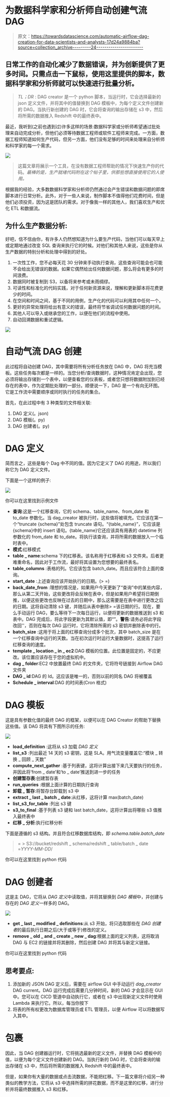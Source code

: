 # 为数据科学家和分析师自动创建气流 DAG

> 原文：<https://towardsdatascience.com/automatic-airflow-dag-creation-for-data-scientists-and-analysts-17d24a9884ba?source=collection_archive---------24----------------------->

## 日常工作的自动化减少了数据错误，并为创新提供了更多时间。只需点击一下鼠标，使用这里提供的脚本，数据科学家和分析师就可以快速进行批量分析。

> *TL；DR* : DAG creator 是一个 python 脚本，当运行时，它会选择最新的 json 定义文件，并将其中的值替换到 DAG 模板中，为每个定义文件创建新的 DAG。当执行新创建的 DAG 时，它会将查询的输出存储在 s3 中，然后将所需的数据推入 Redshift 中的最终表中。

最近，我听到(之前也遇到过)许多这样的场景:数据科学家或分析师希望通过批处理来自动完成分析，但他们必须等待数据工程师或软件工程师来完成。一方面，数据工程师知道如何生产代码，但另一方面，他们没有足够的时间来处理来自分析师和科学家的每一个需求。

![](img/939c529e1594cdd3ea7814c934366d92.png)

> 这篇文章将展示一个工具，在没有数据工程师帮助的情况下快速生产你的代码。*最棒的是，生产就绪代码附在这个帖子里，供那些想直接使用它的人使用。*

根据我的经验，大多数数据科学家和分析师仍然通过会产生错误和数据问题的即席脚本进行日常分析。此外，对于一些人来说，制作脚本不值得他们花费时间，但是他们必须投资，因为这是团队的需求。对于像我一样的其他人，我们喜欢生产和优化 ETL 和数据流。

## 为什么生产数据分析:

好吧，信不信由你，有许多人仍然想知道为什么要生产代码，当他们可以每天早上或定期地通过改变 SQL 查询来执行它的时候。对他们和其他人来说，这些是你从生产数据的特别分析和处理中得到的好处。

1.  一次性工作，您不必每天花 30 分钟来手动执行查询，这些查询可能会也可能不会给出无错误的数据。如果它偶然给出任何数据问题，那么将会有更多的时间浪费。
2.  数据同时被复制到 S3，以备将来参考或未雨绸缪。
3.  可读性和标准化的代码实践，对于任何新资源来说，理解和更新脚本将花费更少的时间。
4.  在空间和时间之间，基于不同的用例，生产化的代码可以利用其中任何一个。
5.  更好的异常处理将给出有意义的错误，最终将节省调试任何数据问题的时间。
6.  其他人可以导入或继承您的工作，以便在他们的流程中使用。
7.  自动回溯数据和重试逻辑。

![](img/236b521983b16f441138ce72a6ad15a5.png)

# 自动气流 DAG 创建

此过程将自动创建 DAG，其中需要将所有分析任务放在 DAG 中，DAG 将充当模板。这些任务每次都是一样的。当您分析/查询数据时，这种情况肯定会出现，您必须将输出存储到一个表中，以便查看您的仪表板，或者您只想将数据附加到已经存在的表中，作为定期批处理的一部分。顺便说一下，DAG 是一个有向无环图。它是工作流中需要顺序或同时执行的任务的集合。

首先，在此过程中有 3 种类型的文件相关联:

1.  DAG 定义(。json)
2.  DAG 模板(。py)
3.  DAG 创建者(。py)

# **DAG 定义**

简而言之，这些是每个 Dag 中不同的值。因为它定义了 DAG 的用途，所以我们称它为 DAG 定义文件。

下面是一个这样的例子:

![](img/3be6f44682a10ab0ecc0e1b42445ea58.png)

你可以在这里找到示例文件

*   **查询**:这是一个红移查询，它的 schema、table_name、from_date 和 to_date 参数化。当 dag_creator 被执行时，这些值将被填充。它应该在第一个“truncate {schema}”处包含 truncate 语句。“{table_name}”，它应该是{schema}中的 insert 语句。{table_name}它还应该具有用表的 datetime 列参数化的 from_date 和 to_date。将执行该查询，并将所需的数据放入一个临时表中。
*   **模式**:红移模式
*   **table _ name**:schema 下的红移表。该名称用于红移表和 s3 文件夹。后者更难重命名，因此对于工作流，最好将其设置为您想要的最终表名。
*   **table_columns** :表格的列。它应该包含 batch_date。而且应该符合上面的查询。
*   **start_date** :上述查询应该开始执行的日期。(> =)
*   **back_date_from** :理想的情况是，如果用户今天更新了“查询”中的某些内容，那么从第二天开始，这些更改将会反映在表中，但是如果用户希望将日期倒推，以便这些更改也反映在过去的日期中，那么这需要是在表中进行更改之后的日期。这将自动清除 s3 键，并随后从表中删除> =该日期的行。现在，要么手动运行 DAG，要么等待下一次每日运行，以便将更新的数据推送到 s3 和表中。DAG 完成后，将此字段更新为其默认值，即“”。**警告**:请务必将此字段改回''，否则在每次 DAG 运行时，它将清除所需的 s3 密钥并删除表中的行。
*   **batch_size** :这用于将上面的红移查询分成多个批次，其中 batch_size 是在一个红移查询中运行的天数。当在初次运行时运行大量数据时，这提高了运行红移查询的速度。
*   **template _ location _ in _ ec2**:DAG 模板的位置。此位置是固定的，不应更改。该位置应该存在于您的虚拟机中。
*   **dag _ folder**:EC2 中放置最终 DAG 的文件夹，它将符号链接到 Airflow DAG 文件夹
*   **DAG _ id**:DAG 的 Id。这应该是唯一的，否则以前的同名 DAG 将被覆盖
*   **Schedule _ interval**:DAG 的时间表(Cron 格式)

# **DAG 模板**

这是具有参数化值的最终 DAG 的框架，以便可以在 DAG Creator 的帮助下替换这些值。该 DAG 将具有下图所示的任务:

![](img/853a80167f4b4a56dd1576df3b706219.png)

*   **load_definition** :这将从 s3 加载 *DAG 定义*
*   **list_s3** :列出最近 14 天的 s3 密钥，这是 SLA。用气流变量覆盖它:“模块 _ 转换 _ 回顾 _ 天数”
*   **compute_next_gather** :基于列表键，这将计算出接下来几天要执行的任务，并因此将‘from _ date’和‘to _ date’推送到进一步的任务
*   **创建暂存表**:创建暂存表
*   **run_queries** :根据上面计算的日期执行查询
*   **卸载 _ 暂存**:将暂存台卸载到 s3 中
*   **extract _ last _ batch _ date**:从红移，这将计算 max(batch_date)
*   **list_s3_for_table** :列出 s3 键
*   **s3_to_final** :基于列表 s3 键和 last batch_date，这将计算出将哪些 s3 值推入最终表中
*   **红移 _ 分析**:执行红移分析

下面是遵循的 s3 结构。并且符合红移数据库结构，即 *schema.table.batch_date*

> = > S3://bucket/redshift _ schema/redshift _ table/batch _ date =*YYYY-MM-DD*/

你可以在这里找到 python 代码

# **DAG 创建者**

这是主 DAG，它将从 *DAG 定义*中读取值，并将其替换到 *DAG 模板*中，并创建与存在的 *DAG 定义*一样多的 DAG。

![](img/3ace4769e288e44c503986943a4bf317.png)

*   **get _ last _ modified _ definitions**:从 s3 开始，将只选取那些在 *DAG 创建者*的最后执行日期之后(大于或等于)修改的定义。
*   **remove _ old _ and _ create _ new _ dag**:根据上面的定义列表，这将取消 DAG 与 EC2 的链接并将其删除，然后创建 DAG 并将其与新定义链接。

你可以在这里找到 python 代码

## **思考要点:**

1.  添加新的 JSON DAG 定义后，需要在 airflow GUI 中手动运行 *dag_creator* DAG current。DAG 运行完成后需要几分钟时间，新的 DAG 才会显示在 GUI 中。您可以在 CICD 管道中自动执行它，或者在 s3 中出现新定义文件时使用 Lambda 来执行它。所以，每当你按下
2.  将表的所有权更改为数据库管理员或 ETL 管理员，以便 Airflow 可以将数据写入其中。

# 包裹

因此，当 DAG 创建器运行时，它将挑选最新的定义文件，并替换 DAG 模板中的值，以便为每个定义文件创建新的 DAG。当执行新的 DAG 时，它会将查询的输出存储在 s3 中，然后将所需的数据推入 Redshift 中的最终表中。

但是，如果你有大量的数据或点击流数据，不能把红移。下一篇文章将介绍另一种类似的教学方法，它将从 s3 中选择所需的拼花数据，而不是这里的红移，进行分析并将最终数据推入 s3 和红移。